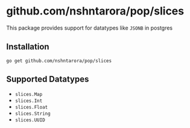 # github.com/nshntarora/pop/slices

This package provides support for datatypes like `JSONB` in postgres

## Installation

```console
go get github.com/nshntarora/pop/slices
```

## Supported Datatypes

- `slices.Map`
- `slices.Int`
- `slices.Float`
- `slices.String`
- `slices.UUID`
